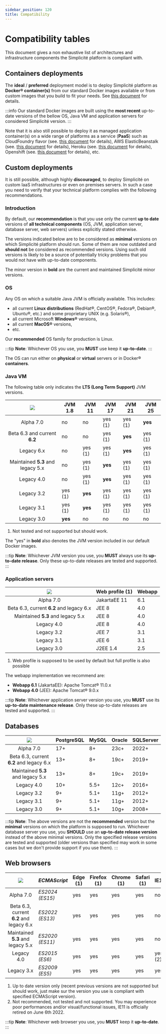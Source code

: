 ```yaml
---
sidebar_position: 120
title: Compatibility
---
```


Compatibility tables
=================

This document gives a non exhaustive list of architectures and infrastructure components the Simplicité platform is compliant with.

Containers deployments
----------------------

The **ideal** / **preferred** deployment model is to deploy Simplicité platform as **Docker&reg; container(s)**
from our standard Docker images available or from custom images that you build to fit your needs.
See [this document](/docs/operation/docker) for details.

:::info
Our standard Docker images are built using the **most recent** up-to-date versions of the bellow OS, Java VM and application servers
for considered Simplicité version.
:::

Note that it is also still possible to deploy it as managed application container(s) on a wide range of platforms as a service (**PaaS**) such as
CloudFoundry flavor (see. [this document](/docs/operation/cloudfoundry) for details),
AWS ElasticBeanstalk (see. [this document](/docs/operation/aws-elasticbeanstalk) for details),
Heroku (see. [this document](/docs/operation/heroku) for details),
Openshift (see. [this document](/docs/operation/openshift) for details),
etc.

Custom deployments
------------------

It is still possible, although highly **discouraged**, to deploy Simplicité on custom IaaS infrastructures or even on premises servers.
In such a case you need to verify that your technical platform complies with the following recommendations.

### Introduction

By default, our **recommendation** is that you use only the current **up to date** versions of **all technical components**
(OS, JVM, application server, database server, web servers) unless explicitly stated otherwise.

The versions indicated below are to be considered as **minimal** versions on which Simplicité platform should run.
Some of them are now outdated and **should not** be considered as recommended versions.
Using such old versions is likely to be a source of potentially tricky problems that you would not have with up-to-date components.

The minor version in **bold** are the current and maintained Simplicité minor versions.

### OS

Any OS on which a suitable Java JVM is officially available. This includes:

- all current **Linux distributions** (RedHat&reg;, CentOS&reg;, Fedora&reg;, Debian&reg;, Ubuntu&reg;, etc.) and some proprietary UNIX (e.g. Solaris&reg;),
- all current Microsoft **Windows&reg;** versions,
- all current **MacOS&reg;** versions,
- etc.

Our **recommended** OS family for production is Linux.

:::tip
**Note**: Whichever OS you use, you **MUST** use keep it **up-to-date**.
:::

The OS can run either on **physical** or **virtual** servers or in Docker&reg; **containers**.

### Java VM

The following table only indicates the **LTS (Long Term Support)** JVM versions.

| ![](https://platform.simplicite.io/logos/logo125.png) | JVM 1.8 | JVM 11  | JVM 17  | JVM 21  | JVM 25  |
|:-----------------------------------------------------:|---------|---------|---------|---------|---------|
| Alpha 7.0                                             | no      | no      | yes (1) | yes (1) | **yes** |
| Beta 6.3 and current **6.2**                          | no      | no      | yes (1) | **yes** | yes (1) |
| Legacy 6.x                                            | no      | yes (1) | yes (1) | **yes** | yes (1) |
| Maintained **5.3** and legacy 5.x                     | no      | yes (1) | **yes** | yes (1) | yes (1) |
| Legacy 4.0                                            | no      | yes (1) | **yes** | yes (1) | yes (1) |
| Legacy 3.2                                            | yes (1) | **yes** | yes (1) | yes (1) | yes (1) |
| Legacy 3.1                                            | yes (1) | **yes** | yes (1) | yes (1) | yes (1) |
| Legacy 3.0                                            | **yes** | no      | no      | no      | no      |

1. Not tested and not supported but should work.

The "yes" in **bold** also denotes the JVM version included in our default Docker images.

:::tip
**Note**: Whichever JVM version you use, you **MUST** always use its **up-to-date release**.
Only these up-to-date releases are tested and supported.
:::

### Application servers

| ![](https://platform.simplicite.io/logos/logo125.png) | Web profile (1) | Webapp |
|:-----------------------------------------------------:|-----------------|--------|
| Alpha 7.0                                             | JakartaEE 11    | 6.1    |
| Beta 6.3, current **6.2** and legacy 6.x              | JEE 8           | 4.0    |
| Maintained **5.3** and legacy 5.x                     | JEE 8           | 4.0    |
| Legacy 4.0                                            | JEE 8           | 4.0    |
| Legacy 3.2                                            | JEE 7           | 3.1    |
| Legacy 3.1                                            | JEE 6           | 3.1    |
| Legacy 3.0                                            | J2EE 1.4        | 2.5    |

1. Web profile is supposed to be used by default but full profile is also possible

The webapp implementation we recommend are:

- **Webapp 6.1** (JakartaEE): Apache Tomcat&reg; 11.0.x
- **Webapp 4.0** (JEE): Apache Tomcat&reg; 9.0.x

:::tip
**Note**: Whichever application server version you use, you **MUST** use its  **up-to-date maintenance release**.
Only these up-to-date releases are tested and supported.
:::

Databases
---------

| ![](https://platform.simplicite.io/logos/logo125.png) | PostgreSQL | MySQL | Oracle   | SQLServer |
|:-----------------------------------------------------:|------------|-------|----------|-----------|
| Alpha 7.0                                             | 17+        | 8+    | 23c+     | 2022+     |
| Beta 6.3, current **6.2** and legacy 6.x              | 13+        | 8+    | 19c+     | 2019+     |
| Maintained **5.3** and legacy 5.x                     | 13+        | 8+    | 19c+     | 2019+     |
| Legacy 4.0                                            | 10+        | 5.5+  | 12c+     | 2016+     |
| Legacy 3.2                                            | 9+         | 5.1+  | 11g+     | 2012+     |
| Legacy 3.1                                            | 9+         | 5.1+  | 11g+     | 2012+     |
| Legacy 3.0                                            | 9+         | 5.1+  | 10g+     | 2008+     |

:::tip
**Note**: The above versions are not the **recommended** version but the **minimal** versions on which the platform is supposed to run.
Whichever database server you use, you **SHOULD** use an **up-to-date release version** instead of the above minimal versions.
Only the specified release versions are tested and supported (older versions than specified may work in some cases but we don't provide support if you use them).
:::

Web browsers
------------

| ![](https://platform.simplicite.io/logos/logo125.png) | _ECMAScript_    | Edge (1) |Firefox (1) | Chrome (1) | Safari (1) | IE11    |
|:-----------------------------------------------------:|-----------------|----------|------------|------------|------------|---------|
| Alpha 7.0                                             | _ES2024 (ES15)_ | yes      | yes        | yes        | yes        | no      |
| Beta 6.3, current **6.2** and legacy 6.x              | _ES2022 (ES13)_ | yes      | yes        | yes        | yes        | no      |
| Maintained **5.3** and legacy 5.x                     | _ES2020 (ES11)_ | yes      | yes        | yes        | yes        | no      |
| Legacy 4.0                                            | _ES2015 (ES6)_  | yes      | yes        | yes        | yes        | yes (2) |
| Legacy 3.x                                            | _ES2009 (ES5)_  | yes      | yes        | yes        | yes        | yes     |

1. Up to date version only (recent previous versions are not supported but should work, just make sur the version you use is compliant with specified ECMAScript version).
2. Not recommended, not tested and not supported. You may experience poor performances and/or visual/functional issues, IE11 is officially retired on June 6th 2022.

:::tip
**Note**: Whichever web browser you use, you **MUST** keep it **up-to-date**.
:::